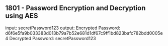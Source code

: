 ## 1801 - Password Encryption and Decryption using AES

input: 
    secretPassword123
output: 
    Encrypted Password: d6f6e5fa9b033383d013b79a7b52e681d1df67c9ff1bd823bafc782bdd0005e4
    Decrypted Password: secretPassword123